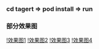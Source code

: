 ### cd tagert => pod install => run


### 部分效果图
[!效果图1](https://github.com/ITIosEthan/CzyIMSummarise/blob/master/Simulator%20Screen%20Shot%202017%E5%B9%B48%E6%9C%8831%E6%97%A5%20%E4%B8%8B%E5%8D%884.15.21.png)
[!效果图2](https://github.com/ITIosEthan/CzyIMSummarise/blob/master/Simulator%20Screen%20Shot%202017%E5%B9%B48%E6%9C%8831%E6%97%A5%20%E4%B8%8B%E5%8D%884.15.24.png)
[!效果图3](https://github.com/ITIosEthan/CzyIMSummarise/blob/master/Simulator%20Screen%20Shot%202017%E5%B9%B48%E6%9C%8831%E6%97%A5%20%E4%B8%8B%E5%8D%884.15.28.png)
[!效果图4](https://github.com/ITIosEthan/CzyIMSummarise/blob/master/Simulator%20Screen%20Shot%202017%E5%B9%B48%E6%9C%8831%E6%97%A5%20%E4%B8%8B%E5%8D%884.15.31.png)

